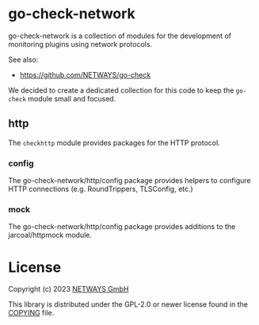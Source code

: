 # go-check-network

go-check-network is a collection of modules for the development of monitoring plugins using network protocols.

See also:

* https://github.com/NETWAYS/go-check

We decided to create a dedicated collection for this code to keep the `go-check` module small and focused.

## http

The `checkhttp` module provides packages for the HTTP protocol.

### config

The go-check-network/http/config package provides helpers to configure HTTP connections (e.g. RoundTrippers, TLSConfig, etc.)

### mock

The go-check-network/http/config package provides additions to the jarcoal/httpmock module.

# License

Copyright (c) 2023 [NETWAYS GmbH](mailto:info@netways.de)

This library is distributed under the GPL-2.0 or newer license found in the [COPYING](./COPYING)
file.
